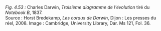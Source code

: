 *Fig. 4.53 :* Charles Darwin, *Troisième diagramme de l'évolution* tiré du *Notebook B*, 1837.  
Source : Horst Bredekamp, *Les coraux de Darwin*, Dijon : Les presses du réel, 2008. Image : Cambridge, University Library, Dar. Ms 121, Fol. 36.